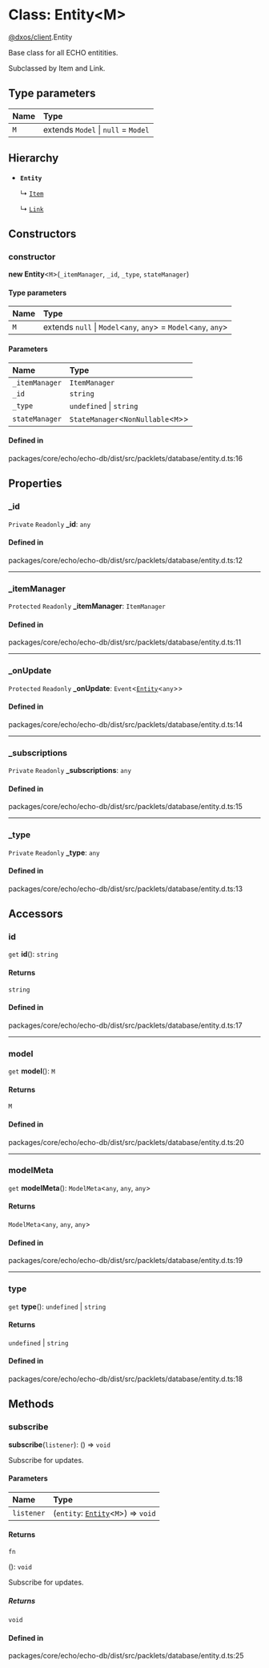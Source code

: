 # Class: Entity<M\>

[@dxos/client](../modules/dxos_client.md).Entity

Base class for all ECHO entitities.

Subclassed by Item and Link.

## Type parameters

| Name | Type |
| :------ | :------ |
| `M` | extends `Model` \| ``null`` = `Model` |

## Hierarchy

- **`Entity`**

  ↳ [`Item`](dxos_client.Item.md)

  ↳ [`Link`](dxos_client.Link.md)

## Constructors

### constructor

**new Entity**<`M`\>(`_itemManager`, `_id`, `_type`, `stateManager`)

#### Type parameters

| Name | Type |
| :------ | :------ |
| `M` | extends ``null`` \| `Model`<`any`, `any`\> = `Model`<`any`, `any`\> |

#### Parameters

| Name | Type |
| :------ | :------ |
| `_itemManager` | `ItemManager` |
| `_id` | `string` |
| `_type` | `undefined` \| `string` |
| `stateManager` | `StateManager`<`NonNullable`<`M`\>\> |

#### Defined in

packages/core/echo/echo-db/dist/src/packlets/database/entity.d.ts:16

## Properties

### \_id

 `Private` `Readonly` **\_id**: `any`

#### Defined in

packages/core/echo/echo-db/dist/src/packlets/database/entity.d.ts:12

___

### \_itemManager

 `Protected` `Readonly` **\_itemManager**: `ItemManager`

#### Defined in

packages/core/echo/echo-db/dist/src/packlets/database/entity.d.ts:11

___

### \_onUpdate

 `Protected` `Readonly` **\_onUpdate**: `Event`<[`Entity`](dxos_client.Entity.md)<`any`\>\>

#### Defined in

packages/core/echo/echo-db/dist/src/packlets/database/entity.d.ts:14

___

### \_subscriptions

 `Private` `Readonly` **\_subscriptions**: `any`

#### Defined in

packages/core/echo/echo-db/dist/src/packlets/database/entity.d.ts:15

___

### \_type

 `Private` `Readonly` **\_type**: `any`

#### Defined in

packages/core/echo/echo-db/dist/src/packlets/database/entity.d.ts:13

## Accessors

### id

`get` **id**(): `string`

#### Returns

`string`

#### Defined in

packages/core/echo/echo-db/dist/src/packlets/database/entity.d.ts:17

___

### model

`get` **model**(): `M`

#### Returns

`M`

#### Defined in

packages/core/echo/echo-db/dist/src/packlets/database/entity.d.ts:20

___

### modelMeta

`get` **modelMeta**(): `ModelMeta`<`any`, `any`, `any`\>

#### Returns

`ModelMeta`<`any`, `any`, `any`\>

#### Defined in

packages/core/echo/echo-db/dist/src/packlets/database/entity.d.ts:19

___

### type

`get` **type**(): `undefined` \| `string`

#### Returns

`undefined` \| `string`

#### Defined in

packages/core/echo/echo-db/dist/src/packlets/database/entity.d.ts:18

## Methods

### subscribe

**subscribe**(`listener`): () => `void`

Subscribe for updates.

#### Parameters

| Name | Type |
| :------ | :------ |
| `listener` | (`entity`: [`Entity`](dxos_client.Entity.md)<`M`\>) => `void` |

#### Returns

`fn`

(): `void`

Subscribe for updates.

##### Returns

`void`

#### Defined in

packages/core/echo/echo-db/dist/src/packlets/database/entity.d.ts:25
